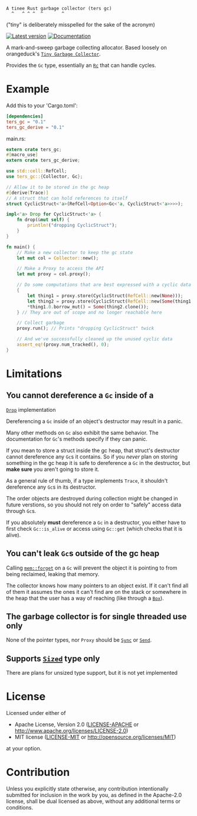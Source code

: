 ```
A tinee Rust garbage collector (ters gc)
  ^   ^ ^ ^  ^       ^
```

("tiny" is deliberately misspelled for the sake of the acronym)

[![Latest version](https://img.shields.io/crates/v/ters_gc.svg)](https://crates.io/crates/ters_gc)
[![Documentation](https://docs.rs/ters_gc/badge.svg)](https://docs.rs/ters_gc)

A mark-and-sweep garbage collecting allocator.
Based loosely on orangeduck's
[`Tiny Garbage Collector`](https://github.com/orangeduck/tgc).

Provides the `Gc` type, essentially an [`Rc`](https://doc.rust-lang.org/std/rc/struct.Rc.html)
that can handle cycles.


# Example

Add this to your 'Cargo.toml':

```toml
[dependencies]
ters_gc = "0.1"
ters_gc_derive = "0.1"
```

main.rs:

```rust
extern crate ters_gc;
#[macro_use]
extern crate ters_gc_derive;

use std::cell::RefCell;
use ters_gc::{Collector, Gc};

// Allow it to be stored in the gc heap
#[derive(Trace)]
// A struct that can hold references to itself
struct CyclicStruct<'a>(RefCell<Option<Gc<'a, CyclicStruct<'a>>>>);

impl<'a> Drop for CyclicStruct<'a> {
    fn drop(&mut self) {
        println!("dropping CyclicStruct");
    }
}

fn main() {
    // Make a new collector to keep the gc state
    let mut col = Collector::new();

    // Make a Proxy to access the API
    let mut proxy = col.proxy();

    // Do some computations that are best expressed with a cyclic data structure
    {
        let thing1 = proxy.store(CyclicStruct(RefCell::new(None)));
        let thing2 = proxy.store(CyclicStruct(RefCell::new(Some(thing1.clone()))));
        *thing1.0.borrow_mut() = Some(thing2.clone());
    } // They are out of scope and no longer reachable here

    // Collect garbage
    proxy.run(); // Prints "dropping CyclicStruct" twick

    // And we've successfully cleaned up the unused cyclic data
    assert_eq!(proxy.num_tracked(), 0);
}
```

# Limitations

## You cannot dereference a `Gc` inside of a
[`Drop`](https://doc.rust-lang.org/std/ops/trait.Drop.html) implementation

Dereferencing a `Gc` inside of an object's destructor may result in a panic.

Many other methods on `Gc` also exhibit the same behavior. The documentation
for `Gc`'s methods specify if they can panic.

If you mean to store a struct inside the gc heap, that struct's destructor
cannot dereference any `Gc`s it contains. So if you *never* plan on storing
something in the gc heap it is safe to dereference a `Gc` in the destructor,
but **make sure** you aren't going to store it.

As a general rule of thumb, if a type implements `Trace`, it shouldn't
dereference any `Gc`s in its destructor.

The order objects are destroyed during collection might be changed in future
verstions, so you should not rely on order to "safely" access data through `Gc`s.

If you absolutely **must** dereference a `Gc` in a destructor, you either have to
first check `Gc::is_alive` or access using `Gc::get` (which checks that
it is alive).

## You can't leak `Gc`s outside of the gc heap

Calling [`mem::forget`](https://doc.rust-lang.org/std/mem/fn.forget.html)
on a `Gc` will prevent the object it is pointing to from being reclaimed,
leaking that memory.

The collector knows how many pointers to an object exist. If it can't
find all of them it assumes the ones it can't find are on the stack or somewhere
in the heap that the user has a way of reaching (like through a
[`Box`](https://doc.rust-lang.org/std/boxed/struct.Box.html)).

## The garbage collector is for single threaded use only

None of the pointer types, nor `Proxy` should be
[`Sync`](https://doc.rust-lang.org/std/marker/trait.Sync.html) or
[`Send`](https://doc.rust-lang.org/std/marker/trait.Send.html).

## Supports [`Sized`](https://doc.rust-lang.org/std/marker/trait.Sized.html) type only

There are plans for unsized type support, but it is not yet implemented

# License

Licensed under either of

 * Apache License, Version 2.0
   ([LICENSE-APACHE](LICENSE-APACHE) or http://www.apache.org/licenses/LICENSE-2.0)
 * MIT license
   ([LICENSE-MIT](LICENSE-MIT) or http://opensource.org/licenses/MIT)

at your option.

# Contribution

Unless you explicitly state otherwise, any contribution intentionally submitted
for inclusion in the work by you, as defined in the Apache-2.0 license, shall be
dual licensed as above, without any additional terms or conditions.
